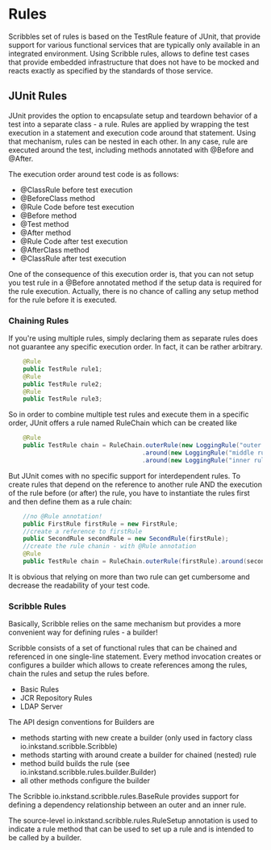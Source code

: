 Rules
=====

Scribbles set of rules is based on the TestRule feature of JUnit, that provide support for various functional services 
that are typically only available in an integrated environment. Using Scribble rules, allows to define test cases that 
provide embedded infrastructure that does not have to be mocked and reacts exactly as specified by the standards of 
those service.

JUnit Rules
-----------

JUnit provides the option to encapsulate setup and teardown behavior of a test into a separate class - a rule. Rules 
are applied by wrapping the test execution in a statement and execution code around that statement. Using that 
mechanism, rules can be nested in each other. In any case, rule are executed around the test, including methods 
annotated with @Before and @After.

The execution order around test code is as follows:

* @ClassRule before test execution
* @BeforeClass method
* @Rule Code before test execution
* @Before method
* @Test method
* @After method
* @Rule Code after test execution
* @AfterClass method
* @ClassRule after test execution


One of the consequence of this execution order is, that you can not setup you test rule in a @Before annotated method 
if the setup data is required for the rule execution. Actually, there is no chance of calling any setup method for the 
rule before it is executed.

### Chaining Rules

If you're using multiple rules, simply declaring them as separate rules does not guarantee any specific execution order. 
In fact, it can be rather arbitrary.
    
```java
    @Rule
    public TestRule rule1;
    @Rule
    public TestRule rule2;
    @Rule
    public TestRule rule3;
```

So in order to combine multiple test rules and execute them in a specific order, JUnit offers a rule named RuleChain 
which can be created like

```java
    @Rule
    public TestRule chain = RuleChain.outerRule(new LoggingRule("outer rule")
                                     .around(new LoggingRule("middle rule")
                                     .around(new LoggingRule("inner rule");
```

But JUnit comes with no specific support for interdependent rules. To create rules that depend on the reference to 
another rule AND the execution of the rule before (or after) the rule, you have to instantiate the rules first and then 
define them as a rule chain:

```java
    //no @Rule annotation!
    public FirstRule firstRule = new FirstRule;
    //create a reference to firstRule
    public SecondRule secondRule = new SecondRule(firstRule);
    //create the rule chanin - with @Rule annotation
    @Rule
    public TestRule chain = RuleChain.outerRule(firstRule).around(secondRule);
```

It is obvious that relying on more than two rule can get cumbersome and decrease the readability of your test code.

### Scribble Rules

Basically, Scribble relies on the same mechanism but provides a more convenient way for defining rules - a builder!

Scribble consists of a set of functional rules that can be chained and referenced in one single-line statement. 
Every method invocation creates or configures a builder which allows to create references among the rules, chain the 
rules and setup the rules before.

* Basic Rules
* JCR Repository Rules
* LDAP Server

The API design conventions for Builders are

* methods starting with new create a builder (only used in factory class io.inkstand.scribble.Scribble)
* methods starting with around create a builder for chained (nested) rule
* method build builds the rule (see io.inkstand.scribble.rules.builder.Builder)
* all other methods configure the builder

The Scribble io.inkstand.scribble.rules.BaseRule provides support for defining a dependency relationship between an 
outer and an inner rule.

The source-level io.inkstand.scribble.rules.RuleSetup annotation is used to indicate a rule method that can be 
used to set up a rule and is intended to be called by a builder.
